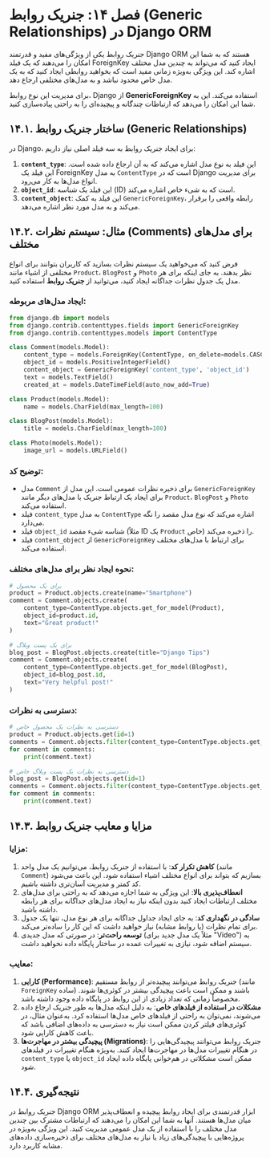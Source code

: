 # فصل ۱۴: جنریک روابط (Generic Relationships) در Django ORM

جنریک روابط یکی از ویژگی‌های مفید و قدرتمند Django ORM هستند که به شما این امکان را می‌دهند که یک فیلد ForeignKey ایجاد کنید که می‌تواند به چندین مدل مختلف اشاره کند. این ویژگی به‌ویژه زمانی مفید است که بخواهید روابطی ایجاد کنید که به یک مدل خاص محدود نباشد و به مدل‌های مختلفی ارجاع دهد.

برای مدیریت این نوع روابط، Django از **GenericForeignKey** استفاده می‌کند. این به شما این امکان را می‌دهد که ارتباطات چند‌گانه و پیچیده‌ای را به راحتی پیاده‌سازی کنید.

## ۱۴.۱. ساختار جنریک روابط (Generic Relationships)

در Django، برای ایجاد جنریک روابط به سه فیلد اصلی نیاز داریم:
1. **`content_type`**: این فیلد به نوع مدل اشاره می‌کند که به آن ارجاع داده شده است. این فیلد یک ForeignKey به مدل `ContentType` است که در Django برای مدیریت انواع مدل‌ها به کار می‌رود.
2. **`object_id`**: این فیلد یک شناسه (ID) است که به شیء خاص اشاره می‌کند.
3. **`content_object`**: این فیلد به کمک `GenericForeignKey`، رابطه واقعی را برقرار می‌کند و به مدل مورد نظر اشاره می‌دهد.

## ۱۴.۲. مثال: سیستم نظرات (Comments) برای مدل‌های مختلف

فرض کنید که می‌خواهید یک سیستم نظرات بسازید که کاربران بتوانند برای انواع مختلفی از اشیاء مانند `Product`، `BlogPost` و `Photo` نظر بدهند. به جای اینکه برای هر مدل یک جدول نظرات جداگانه ایجاد کنید، می‌توانید از **جنریک روابط** استفاده کنید.

### ایجاد مدل‌های مربوطه:

```python
from django.db import models
from django.contrib.contenttypes.fields import GenericForeignKey
from django.contrib.contenttypes.models import ContentType

class Comment(models.Model):
    content_type = models.ForeignKey(ContentType, on_delete=models.CASCADE)
    object_id = models.PositiveIntegerField()
    content_object = GenericForeignKey('content_type', 'object_id')
    text = models.TextField()
    created_at = models.DateTimeField(auto_now_add=True)

class Product(models.Model):
    name = models.CharField(max_length=100)

class BlogPost(models.Model):
    title = models.CharField(max_length=100)

class Photo(models.Model):
    image_url = models.URLField()
```

### توضیح کد:
- مدل `Comment` برای ذخیره نظرات عمومی است. این مدل از `GenericForeignKey` برای ایجاد یک ارتباط جنریک با مدل‌های دیگر مانند `Product`، `BlogPost` و `Photo` استفاده می‌کند.
- فیلد `content_type` به مدل `ContentType` اشاره می‌کند که نوع مدل مقصد را نگه می‌دارد.
- فیلد `object_id` شناسه شیء مقصد (مثلاً ID یک `Product` خاص) را ذخیره می‌کند.
- فیلد `content_object` از `GenericForeignKey` برای ارتباط با مدل‌های مختلف استفاده می‌کند.

### نحوه ایجاد نظر برای مدل‌های مختلف:

```python
# برای یک محصول
product = Product.objects.create(name="Smartphone")
comment = Comment.objects.create(
    content_type=ContentType.objects.get_for_model(Product),
    object_id=product.id,
    text="Great product!"
)

# برای یک پست وبلاگ
blog_post = BlogPost.objects.create(title="Django Tips")
comment = Comment.objects.create(
    content_type=ContentType.objects.get_for_model(BlogPost),
    object_id=blog_post.id,
    text="Very helpful post!"
)
```

### دسترسی به نظرات:

```python
# دسترسی به نظرات یک محصول خاص
product = Product.objects.get(id=1)
comments = Comment.objects.filter(content_type=ContentType.objects.get_for_model(Product), object_id=product.id)
for comment in comments:
    print(comment.text)

# دسترسی به نظرات یک پست وبلاگ خاص
blog_post = BlogPost.objects.get(id=1)
comments = Comment.objects.filter(content_type=ContentType.objects.get_for_model(BlogPost), object_id=blog_post.id)
for comment in comments:
    print(comment.text)
```

## ۱۴.۳. مزایا و معایب جنریک روابط

### مزایا:
1. **کاهش تکرار کد**: با استفاده از جنریک روابط، می‌توانیم یک مدل واحد (مانند `Comment`) بسازیم که بتواند برای انواع مختلف اشیاء استفاده شود. این باعث می‌شود کد کمتر و مدیریت آسان‌تری داشته باشیم.
2. **انعطاف‌پذیری بالا**: این ویژگی به شما اجازه می‌دهد که به راحتی برای مدل‌های مختلف ارتباطات ایجاد کنید بدون اینکه نیاز به ایجاد مدل‌های جداگانه برای هر رابطه داشته باشید.
3. **سادگی در نگهداری کد**: به جای ایجاد جداول جداگانه برای هر نوع مدل، تنها یک جدول برای تمام نظرات (یا روابط مشابه) نیاز خواهید داشت که این کار را ساده‌تر می‌کند.
4. **توسعه راحت‌تر**: در صورتی که مدل جدیدی (مثلاً یک مدل جدید برای "Video") به سیستم اضافه شود، نیازی به تغییرات عمده در ساختار پایگاه داده نخواهید داشت.

### معایب:
1. **کارایی (Performance)**: جنریک روابط می‌توانند پیچیده‌تر از روابط مستقیم (مانند `ForeignKey` ساده) باشند و ممکن است باعث پیچیدگی بیشتر در کوئری‌ها شوند. مخصوصاً زمانی که تعداد زیادی از این روابط در پایگاه داده وجود داشته باشد.
2. **مشکلات در استفاده از فیلدهای خاص**: به دلیل اینکه مدل‌ها به طور جنریک ارجاع داده می‌شوند، نمی‌توان به راحتی از فیلدهای خاص مدل‌ها استفاده کرد. به‌عنوان مثال، در کوئری‌های فیلتر کردن ممکن است نیاز به دسترسی به داده‌های اضافی باشد که باعث کاهش کارایی شود.
3. **پیچیدگی بیشتر در مهاجرت‌ها (Migrations)**: جنریک روابط می‌توانند پیچیدگی‌هایی را در هنگام تغییرات مدل‌ها در مهاجرت‌ها ایجاد کنند. به‌ویژه هنگام تغییرات در فیلدهای `content_type` یا `object_id` ممکن است مشکلاتی در هم‌خوانی پایگاه داده ایجاد شود.

## ۱۴.۴. نتیجه‌گیری

جنریک روابط در Django ORM ابزار قدرتمندی برای ایجاد روابط پیچیده و انعطاف‌پذیر میان مدل‌ها هستند. آنها به شما این امکان را می‌دهند که ارتباطات مشترک بین چندین مدل مختلف را با استفاده از یک مدل عمومی مدیریت کنید. این ویژگی به‌ویژه در پروژه‌هایی با پیچیدگی‌های زیاد یا نیاز به مدل‌های مختلف برای ذخیره‌سازی داده‌های مشابه کاربرد دارد.

